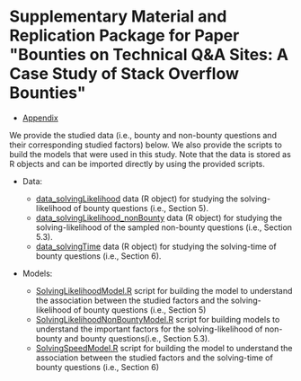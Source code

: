 # Supplementary Material and Replication Package for Paper "Bounties on Technical Q\&A Sites: A Case Study of Stack Overflow Bounties"

* [Appendix](https://github.com/SAILResearch/supportmaterial-18-jiayuan-SO_bounty/blob/master/appendix.pdf)

We provide the studied data (i.e., bounty and non-bounty questions and their corresponding studied factors) below. We also provide the scripts to build the models that were used in this study. Note that the data is stored as R objects and can be imported directly by using the provided scripts. 

* Data: 
  * [data_solvingLikelihood](https://github.com/SAILResearch/supportmaterial-18-jiayuan-SO_bounty/blob/master/data_model/data_solvingLikelihood) data (R object) for studying the solving-likelihood of bounty questions (i.e., Section 5).
  * [data_solvingLikelihood_nonBounty](https://github.com/SAILResearch/supportmaterial-18-jiayuan-SO_bounty/blob/master/data_model/data_solvingLikelihood_nonBounty) data (R object) for studying the solving-likelihood of the sampled non-bounty questions (i.e., Section 5.3).
  * [data_solvingTime](https://github.com/SAILResearch/supportmaterial-18-jiayuan-SO_bounty/blob/master/data_model/data_solvingTime) data (R object) for studying the solving-time of bounty questions (i.e., Section 6).


* Models:
  * [SolvingLikelihoodModel.R](https://github.com/SAILResearch/supportmaterial-18-jiayuan-SO_bounty/blob/master/data_model/SolvingLikelihoodModel.R) script for building the model to understand the association between the studied factors and the solving-likelihood of bounty questions (i.e., Section 5)
  * [SolvingLikelihoodNonBountyModel.R](https://github.com/SAILResearch/supportmaterial-18-jiayuan-SO_bounty/blob/master/data_model/SolvingLikelihoodNonBountyModel.R) script for building models to understand the important factors for the solving-likelihood of non-bounty and bounty questions(i.e., Section 5.3).
  * [SolvingSpeedModel.R](https://github.com/SAILResearch/supportmaterial-18-jiayuan-SO_bounty/blob/master/data_model/SolvingSpeedModel.R) script for building the model to understand the association between the studied factors and the solving-time of bounty questions (i.e., Section 6)
